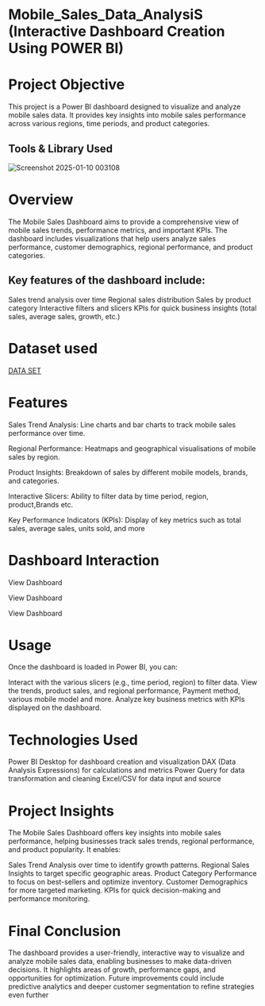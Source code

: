 # Mobile_Sales_Data_AnalysiS (Interactive Dashboard Creation Using POWER BI)


# Project Objective

This project is a Power BI dashboard designed to visualize and analyze mobile sales data. It provides key insights into mobile sales performance across various regions, time periods, and product categories.



## Tools & Library Used

![Screenshot 2025-01-10 003108](https://github.com/user-attachments/assets/64d4f265-eb07-43a5-8dc4-17e0ff6596e9)




# Overview

The Mobile Sales Dashboard aims to provide a comprehensive view of mobile sales trends, performance metrics, and important KPIs. The dashboard includes visualizations that help users analyze sales performance, customer demographics, regional performance, and product categories.






## Key features of the dashboard include:

Sales trend analysis over time
Regional sales distribution
Sales by product category
Interactive filters and slicers
KPIs for quick business insights (total sales, average sales, growth, etc.)



# Dataset used

  <a href = "https://github.com/snehap2000/Mobile_Sales_Data_Analysis-Power_BI/blob/main/Mobile%20Sales%20Data.xlsx">DATA SET</a>




# Features

Sales Trend Analysis: Line charts and bar charts to track mobile sales performance over time.

Regional Performance: Heatmaps and geographical visualisations of mobile sales by region.

Product Insights: Breakdown of sales by different mobile models, brands, and categories.

Interactive Slicers: Ability to filter data by time period, region, product,Brands etc.

Key Performance Indicators (KPIs): Display of key metrics such as total sales, average sales, units sold, and more




# Dashboard Interaction

<a herf = "https://github.com/snehap2000/Mobile_Sales_Data_Analysis-Power_BI/blob/main/Mobile_S%20dasboard.png">View Dashboard</a>



<a herf = "https://github.com/snehap2000/Mobile_Sales_Data_Analysis-Power_BI/blob/main/Mobile_S%20MTD_DASH.png">View Dashboard</a>



<a herf = "https://github.com/snehap2000/Mobile_Sales_Data_Analysis-Power_BI/blob/main/Mobile_S%20%20%2CSPLY.png">View Dashboard</a>




# Usage

Once the dashboard is loaded in Power BI, you can:

Interact with the various slicers (e.g., time period, region) to filter data.
View the trends, product sales, and regional performance, Payment method, various mobile model and more.
Analyze key business metrics with KPIs displayed on the dashboard.




# Technologies Used

Power BI Desktop for dashboard creation and visualization
DAX (Data Analysis Expressions) for calculations and metrics
Power Query for data transformation and cleaning
Excel/CSV for data input and source





# Project Insights

The Mobile Sales Dashboard offers key insights into mobile sales performance, helping businesses track sales trends, regional performance, and product popularity. It enables:

Sales Trend Analysis over time to identify growth patterns.
Regional Sales Insights to target specific geographic areas.
Product Category Performance to focus on best-sellers and optimize inventory.
Customer Demographics for more targeted marketing.
KPIs for quick decision-making and performance monitoring.




# Final Conclusion

The dashboard provides a user-friendly, interactive way to visualize and analyze mobile sales data, enabling businesses to make data-driven decisions. It highlights areas of growth, performance gaps, and opportunities for optimization. Future improvements could include predictive analytics and deeper customer segmentation to refine strategies even further
